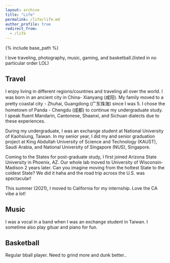 ```yaml
---
layout: archive
title: "Life"
permalink: /life/life.md
author_profile: true
redirect_from:
  - /life
---
```


{% include base_path %}

I love traveling, photography, music, gaming, and basketball.(listed in no particular order LOL)

Travel
------
I enjoy living in different regions/countries and traveling all over the world. I was born in an ancient city in China- Xianyang (咸阳). My family moved to a pretty coastal city - Zhuhai, Guangdong (广东珠海) since I was 5. I chose the hometown of Panda - Chengdu (成都) to continue my undergraduate study. I speak fluent Mandarin, Cantonese, Shaanxi, and Sichuan dialects due to these experiences.

During my undergraduate, I was an exchange student at National University of Kaohsiung, Taiwan. In my senior year, I did my and senior graduation project at King Abdullah University of Science and Technology (KAUST), Saudi Arabia, and National University of Singapore (NUS), Singapore.

Coming to the States for post-graduate study, I first joined Arizona State University in Phoenix, AZ. Our whole lab moved to University of Wisconsin-Madison 2 years later. Can you imagine moving from the hottest State to the coldest State? We did it haha and the road trip across the U.S. was spectacular!

This summer (2021), I moved to California for my internship. Love the CA vibe a lot!

Music
------
I was a vocal in a band when I was an exchange student in Taiwan. I sometime also play gituar and piano for fun.

Basketball
------
Regular bball player. Need to grind more and dunk better..
